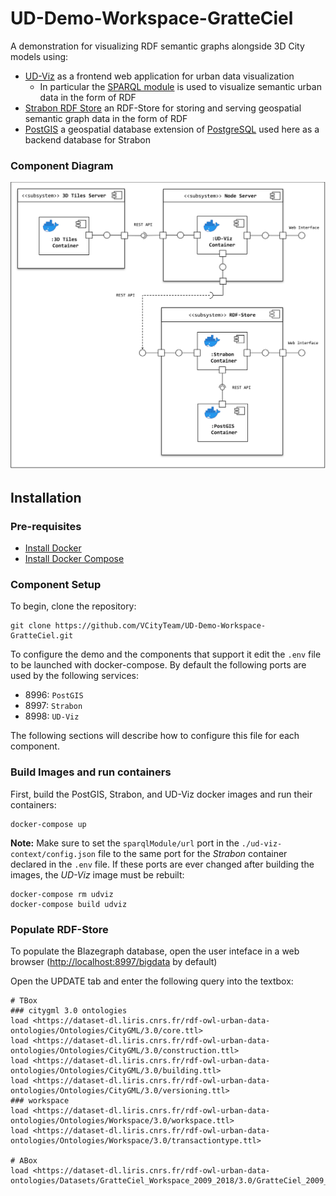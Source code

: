# UD-Demo-Workspace-GratteCiel

A demonstration for visualizing RDF semantic graphs alongside 3D City models using:
* [UD-Viz](https://github.com/VCityTeam/UD-Viz) as a frontend web application for urban data visualization
  * In particular the [SPARQL module](https://github.com/VCityTeam/UD-Viz/tree/master/src/Widgets/Extensions/SPARQL) is used to visualize semantic urban data in the form of RDF
* [Strabon RDF Store](http://www.strabon.di.uoa.gr/) an RDF-Store for storing and serving geospatial semantic graph data in the form of RDF
* [PostGIS](https://postgis.net/) a geospatial database extension of [PostgreSQL](https://www.postgresql.org/) used here as a backend database for Strabon

### Component Diagram
![SPARQL POC Component Diagram](./UD-Demo_SPARQL_POC_Component_Diagram.svg)

## Installation
### Pre-requisites 

* [Install Docker](https://docs.docker.com/engine/install/)
* [Install Docker Compose](https://docs.docker.com/compose/install/)

### Component Setup
To begin, clone the repository:
```
git clone https://github.com/VCityTeam/UD-Demo-Workspace-GratteCiel.git
```

To configure the demo and the components that support it edit the `.env` file to be launched with docker-compose. By default the following ports are used by the following services:
- 8996: `PostGIS`
- 8997: `Strabon`
- 8998: `UD-Viz`

The following sections will describe how to configure this file for each component. 

### Build Images and run containers
First, build the PostGIS, Strabon, and UD-Viz docker images and run their containers:
```
docker-compose up
```

**Note:** Make sure to set the `sparqlModule/url` port in the `./ud-viz-context/config.json` file to the same port for the _Strabon_ container declared in the `.env` file. If these ports are ever changed after building the images, the _UD-Viz_ image must be rebuilt:
```
docker-compose rm udviz
docker-compose build udviz
```

### Populate RDF-Store
To populate the Blazegraph database, open the user inteface in a web browser ([http://localhost:8997/bigdata](http://localhost:8997/bigdata) by default)

Open the UPDATE tab and enter the following query into the textbox:
```
# TBox
### citygml 3.0 ontologies
load <https://dataset-dl.liris.cnrs.fr/rdf-owl-urban-data-ontologies/Ontologies/CityGML/3.0/core.ttl>
load <https://dataset-dl.liris.cnrs.fr/rdf-owl-urban-data-ontologies/Ontologies/CityGML/3.0/construction.ttl>
load <https://dataset-dl.liris.cnrs.fr/rdf-owl-urban-data-ontologies/Ontologies/CityGML/3.0/building.ttl>
load <https://dataset-dl.liris.cnrs.fr/rdf-owl-urban-data-ontologies/Ontologies/CityGML/3.0/versioning.ttl>
### workspace
load <https://dataset-dl.liris.cnrs.fr/rdf-owl-urban-data-ontologies/Ontologies/Workspace/3.0/workspace.ttl>
load <https://dataset-dl.liris.cnrs.fr/rdf-owl-urban-data-ontologies/Ontologies/Workspace/3.0/transactiontype.ttl>

# ABox
load <https://dataset-dl.liris.cnrs.fr/rdf-owl-urban-data-ontologies/Datasets/GratteCiel_Workspace_2009_2018/3.0/GratteCiel_2009_2018_Workspace.ttl>
```
